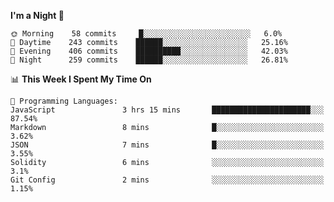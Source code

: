 <!--START_SECTION:waka-->
**I'm a Night 🦉** 

```text
🌞 Morning    58 commits     █░░░░░░░░░░░░░░░░░░░░░░░░   6.0% 
🌆 Daytime    243 commits    ██████░░░░░░░░░░░░░░░░░░░   25.16% 
🌃 Evening    406 commits    ██████████░░░░░░░░░░░░░░░   42.03% 
🌙 Night      259 commits    ██████░░░░░░░░░░░░░░░░░░░   26.81%

```


📊 **This Week I Spent My Time On** 

```text
💬 Programming Languages: 
JavaScript               3 hrs 15 mins       ██████████████████████░░░   87.54% 
Markdown                 8 mins              █░░░░░░░░░░░░░░░░░░░░░░░░   3.62% 
JSON                     7 mins              █░░░░░░░░░░░░░░░░░░░░░░░░   3.55% 
Solidity                 6 mins              ░░░░░░░░░░░░░░░░░░░░░░░░░   3.1% 
Git Config               2 mins              ░░░░░░░░░░░░░░░░░░░░░░░░░   1.15%

```


<!--END_SECTION:waka-->
